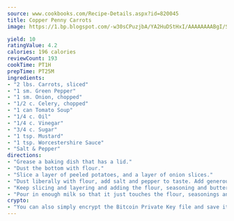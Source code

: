 ```yaml
---
source: www.cookbooks.com/Recipe-Details.aspx?id=820045
title: Copper Penny Carrots
image: https://1.bp.blogspot.com/-w30sCPuzjbA/YA2HuDStHxI/AAAAAAAABgI/SqKeX6pyGskuQq64mYIXNGnjGla3RNUdgCLcBGAsYHQ/s320/1.png

yield: 10
ratingValue: 4.2
calories: 196 calories
reviewCount: 193
cookTime: PT1H
prepTime: PT25M
ingredients:
- "2 lbs. Carrots, sliced"
- "1 sm. Green Pepper"
- "1 sm. Onion, chopped"
- "1/2 c. Celery, chopped"
- "1 can Tomato Soup"
- "1/4 c. Oil"
- "1/4 c. Vinegar"
- "3/4 c. Sugar"
- "1 tsp. Mustard"
- "1 tsp. Worcestershire Sauce"
- "Salt & Pepper"
directions:
- "Grease a baking dish that has a lid."
- "Dust the bottom with flour."
- "Slice a layer of peeled potatoes, and a layer of onion slices."
- "Dust liberally with flour, add salt and pepper to taste. Add generous slices of butter or margarine."
- "Keep slicing and layering and adding the flour, seasoning and butter until you are about an inch from the top of the dish."
- "Pour in enough milk so that it just touches the flour, seasonings and butter on the top layer."
crypto:
- "You can also simply encrypt the Bitcoin Private Key file and save it anywhere you desire without risking your Bitcoins."
---
```

